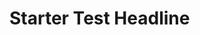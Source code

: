 <!DOCTYPE html>
<html>
  <body>
    <h1>
      Starter Test Headline
    </h1>
    <p></p>
  </body>
</html>
